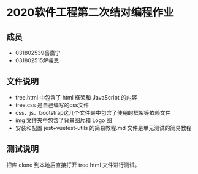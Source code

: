 2020软件工程第二次结对编程作业
====
 成员
-------
* 031802539岳嘉宁<br>
* 031802515解睿思

## 文件说明

+ tree.html 中包含了 html 框架和 JavaScript 的内容
+ tree.css 是自己编写的css文件
+ css、js、bootstrap这几个文件夹中包含了使用的框架等依赖文件
+ img 文件夹中包含了背景图片和 Logo 图
+ 安装和配置 jest+vuetest-utils 的简易教程.md 文件是单元测试的简易教程

## 测试说明

把库 clone 到本地后直接打开 tree.html 文件进行测试。

